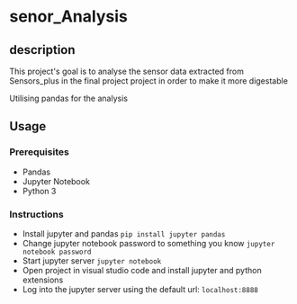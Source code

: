 # senor_Analysis

## description
This project's goal is to analyse the sensor data extracted from Sensors_plus in the final project project in order to make it more digestable 

Utilising pandas for the analysis 

## Usage
### Prerequisites
- Pandas
- Jupyter Notebook
- Python 3

### Instructions
- Install jupyter and pandas
`pip install jupyter pandas`
- Change jupyter notebook password to something you know
`jupyter notebook password`
- Start jupyter server
`jupyter notebook`
- Open project in visual studio code and install jupyter and python extensions
- Log into the jupyter server using the default url:
`localhost:8888`
